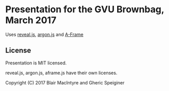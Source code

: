 # Presentation for the GVU Brownbag, March 2017

Uses [reveal.js](https://travis-ci.org/hakimel/reveal.js), [argon.js](http://argonjs.io) and [A-Frame](http://aframe.io)

## License

Presentation is MIT licensed.

reveal.js, argon.js, aframe.js have their own licenses.

Copyright (C) 2017 Blair MacIntyre and Gheric Speiginer
